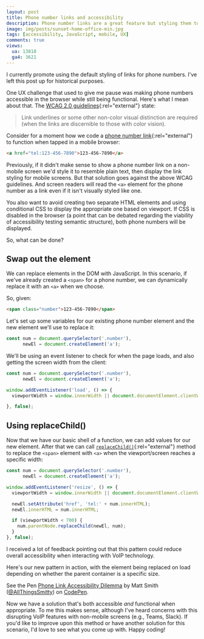 ```yaml
---
layout: post
title: Phone number links and accessibility
description: Phone number links are a great feature but styling them to not show on larger screens can be an accessibility concern and detected by screen readers. Here's a useful tip on making the links both functional and accessible.
image: img/posts/sunset-home-office-min.jpg
tags: [accessibility, JavaScript, mobile, UX]
comments: true
views:
  ua: 13818
  ga4: 3621
---
```


<aside class="message notification" role="note">
  I currently promote using the default styling of links for phone numbers. I've left this post up for historical purposes.
</aside>

<div class="break"></div>

One UX challenge that used to give me pause was making phone numbers accessible in the browser while still being functional. Here's what I mean about that. The [WCAG 2.0 guidelines](https://www.w3.org/TR/WCAG20-TECHS/F73.html#F73-description){:rel="external"} state:

<blockquote class="message">Link underlines or some other non-color visual distinction are required (when the links are discernible to those with color vision).</blockquote>

Consider for a moment how we code a [phone number link](https://css-tricks.com/the-current-state-of-telephone-links/){:rel="external"} to function when tapped in a mobile browser:

```html
<a href="tel:123-456-7890">123-456-7890</a>
```

Previously, if it didn't make sense to show a phone number link on a non-mobile screen we'd style it to resemble plain text, then display the link styling for mobile screens. But that solution goes against the above WCAG guidelines. And screen readers will read the `<a>` element for the phone number as a link even if it isn't visually styled like one.

You also want to avoid creating two separate HTML elements and using conditional CSS to display the appropriate one based on viewport. If CSS is disabled in the browser (a point that can be debated regarding the viability of accessibility testing semantic structure), both phone numbers will be displayed.

So, what can be done?

## Swap out the element

We can replace elements in the DOM with JavaScript. In this scenario, if we've already created a `<span>` for a phone number, we can dynamically replace it with an `<a>` when we choose.

So, given:

```html
<span class="number">123-456-7890</span>
```

Let's set up some variables for our existing phone number element and the new element we'll use to replace it:

```javascript
const num = document.querySelector('.number'),
      newEl = document.createElement('a');
```

We'll be using an event listener to check for when the page loads, and also getting the screen width from the client:

```javascript
const num = document.querySelector('.number'),
      newEl = document.createElement('a');

window.addEventListener('load', () => {
  viewportWidth = window.innerWidth || document.documentElement.clientWidth;

}, false);
```

## Using replaceChild()

Now that we have our basic shell of a function, we can add values for our new element. After that we can call [`replaceChild()`](https://developer.mozilla.org/en-US/docs/Web/API/Node/replaceChild){:rel="external"} method to replace the `<span>` element with `<a>` when the viewport/screen reaches a specific width:

```js
const num = document.querySelector('.number'),
      newEl = document.createElement('a');

window.addEventListener('resize', () => {
  viewportWidth = window.innerWidth || document.documentElement.clientWidth;

  newEl.setAttribute('href', 'tel:' + num.innerHTML);
  newEl.innerHTML = num.innerHTML;

  if (viewportWidth < 700) {
    num.parentNode.replaceChild(newEl, num);
  }
}, false);
```

<aside class="message notification" role="note">I received a lot of feedback pointing out that this pattern could reduce overall accessibility when interacting with VoIP technology.</aside>

Here's our new pattern in action, with the element being replaced on load depending on whether the parent container is a specific size.

<div class="embed">
  <p class="codepen" data-height="450" data-theme-id="light" data-slug-hash="jYgRqV" data-default-tab="result" data-user="AllThingsSmitty" data-embed-version="2" data-pen-title="Phone Link Accessibility Dilemma" class="codepen">See the Pen <a href="https://codepen.io/AllThingsSmitty/pen/jYgRqV/">Phone Link Accessibility Dilemma</a> by Matt Smith (<a href="https://codepen.io/AllThingsSmitty">@AllThingsSmitty</a>) on <a href="https://codepen.io">CodePen</a>.</p>
  <script async src="https://production-assets.codepen.io/assets/embed/ei.js"></script>
</div>

Now we have a solution that's both accessible _and_ functional when appropriate. To me this makes sense, although I've heard concerns with this disrupting VoIP features with non-mobile screens (e.g., Teams, Slack). If you'd like to improve upon this method or have another solution for this scenario, I'd love to see what you come up with. Happy coding!
